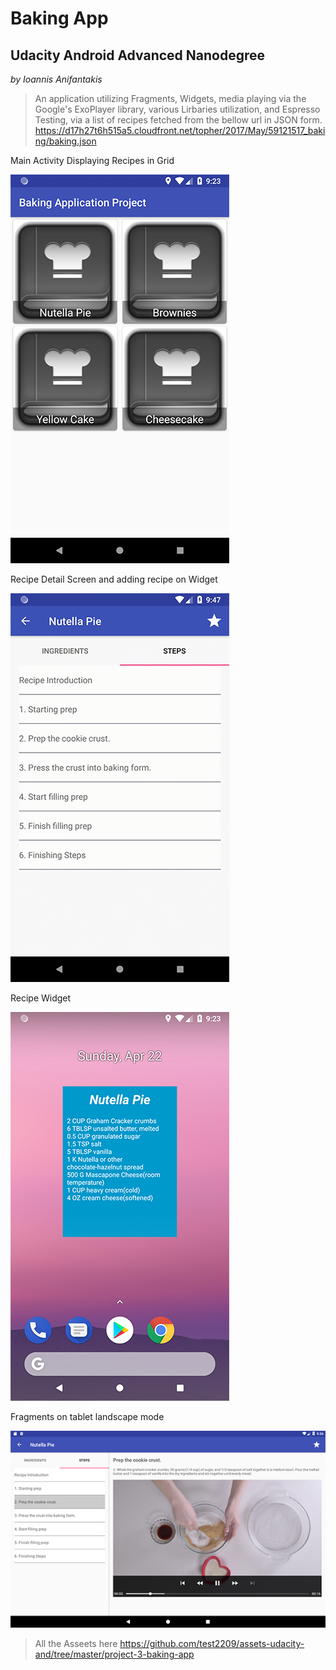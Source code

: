 # Baking App
## Udacity Android Advanced Nanodegree
*by Ioannis Anifantakis*

>An application utilizing Fragments, Widgets, media playing via the Google's ExoPlayer library, various Lirbaries utilization, and Espresso Testing, via a list of recipes fetched from the bellow url in JSON form.
>https://d17h27t6h515a5.cloudfront.net/topher/2017/May/59121517_baking/baking.json


Main Activity Displaying Recipes in Grid

![Main Activity](https://raw.githubusercontent.com/test2209/assets-udacity-and/master/project-3-baking-app/screenshot-1.png)

Recipe Detail Screen and adding recipe on Widget

![Recipe Activity](https://raw.githubusercontent.com/test2209/assets-udacity-and/master/project-3-baking-app/screenshot-1.gif)

Recipe Widget

![App Widget](https://raw.githubusercontent.com/test2209/assets-udacity-and/master/project-3-baking-app/screenshot-6.png)

Fragments on tablet landscape mode

![Detail Activity on Landscape Tablet](https://raw.githubusercontent.com/test2209/assets-udacity-and/master/project-3-baking-app/screenshot-5.png)

>All the Asseets here
>https://github.com/test2209/assets-udacity-and/tree/master/project-3-baking-app